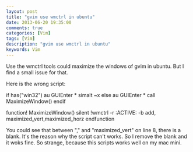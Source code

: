 ```yaml
---
layout: post
title: "gvim use wmctrl in ubuntu"
date: 2013-06-20 19:35:00 
comments: true
categories: [Vim]
tags: [Vim]
description: "gvim use wmctrl in ubuntu"
keywords: Vim
---
```



 
  Use the wmctrl tools could maximize the windows of gvim in ubuntu. But I find a small issue for that.
  
  
 
 
  Here is the wrong script:
 
 
  if has("win32")
    au GUIEnter * simalt ~x
else
    au GUIEnter * call MaximizeWindow()
endif

function! MaximizeWindow()
    silent !wmctrl -r :ACTIVE: -b add, maximized_vert,maximized_horz
endfunction
  
   You could see that between "," and "maximized_vert" on line 8, there is a blank. It's the reason why the script can't works. So I remove the blank and it woks fine. So strange, because this scripts works well on my mac mini.
   
   
  
 


